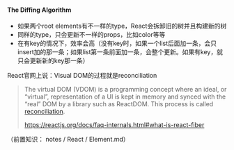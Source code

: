 #### The Diffing Algorithm

* 如果两个root elements有不一样的type，React会拆卸旧的树并且构建新的树
* 同样的type，只会更新不一样的props，比如color等等
* 在有key的情况下，效率会高（没有key时，如果一个list后面加一条，会只insert加的那一条；如果list第一条前面加一条，会整个更新。如果有key，就只会更新新的key那一条）



React官网上说：Visual DOM的过程就是reconciliation

> The virtual DOM (VDOM) is a programming concept where an ideal, or “virtual”, representation of a UI is kept in memory and synced with the “real” DOM by a library such as ReactDOM. This process is called [reconciliation](https://reactjs.org/docs/reconciliation.html).
>
> https://reactjs.org/docs/faq-internals.html#what-is-react-fiber

（前置知识： notes / React / Element.md）